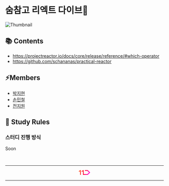 # 숨참고 리엑트 다이브🤿

![Thumbnail](https://user-images.githubusercontent.com/60773356/218106193-513c7e39-1a0d-48fa-8335-71f7fb0e0de9.png)

## 📚 Contents

- https://projectreactor.io/docs/core/release/reference/#which-operator
- https://github.com/schananas/practical-reactor

## ⚡️Members

- [박지현](https://github.com/jihyunhillpark)
- [손민철](https://github.com/Minchul-Son)
- [전지원](https://github.com/kworkbee)

## 📝 Study Rules
### 스터디 진행 방식

Soon

<br />
<hr />
<p align="center">
    <img width="7%" alt="_2021-05-12__1 58 58" src="https://raw.githubusercontent.com/11st-corp/.github/main/profile/img/11st_logo.png?raw=true">
</p>
<hr />